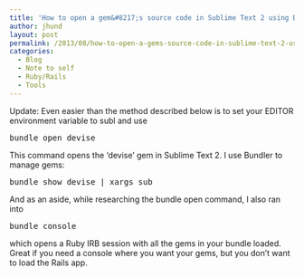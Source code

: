 ```yaml
---
title: 'How to open a gem&#8217;s source code in Sublime Text 2 using Bundler'
author: jhund
layout: post
permalink: /2013/08/how-to-open-a-gems-source-code-in-sublime-text-2-using-bundler/
categories:
  - Blog
  - Note to self
  - Ruby/Rails
  - Tools
---
```

Update: Even easier than the method described below is to set your EDITOR environment variable to subl and use

<pre>bundle open devise</pre>

This command opens the &#8216;devise&#8217; gem in Sublime Text 2. I use Bundler to manage gems:

<pre>bundle show devise | xargs sub</pre>

And as an aside, while researching the bundle open command, I also ran into

<pre>bundle console</pre>

which opens a Ruby IRB session with all the gems in your bundle loaded. Great if you need a console where you want your gems, but you don&#8217;t want to load the Rails app.